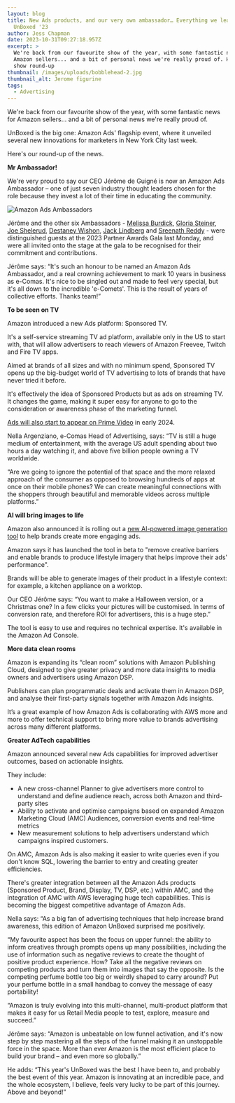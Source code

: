```yaml
---
layout: blog
title: New Ads products, and our very own ambassador… Everything we learned at
  UnBoxed '23
author: Jess Chapman
date: 2023-10-31T09:27:18.957Z
excerpt: >
  We're back from our favourite show of the year, with some fantastic news for
  Amazon sellers... and a bit of personal news we're really proud of. Here's our
  show round-up
thumbnail: /images/uploads/bobblehead-2.jpg
thumbnail_alt: Jerome figurine
tags:
  - Advertising
---
```

<!--StartFragment-->

We're back from our favourite show of the year, with some fantastic news for Amazon sellers... and a bit of personal news we're really proud of.

UnBoxed is the big one: Amazon Ads' flagship event, where it unveiled several new innovations for marketers in New York City last week.

Here's our round-up of the news.

**Mr Ambassador!**

We're very proud to say our CEO Jérôme de Guigné is now an Amazon Ads Ambassador – one of just seven industry thought leaders chosen for the role because they invest a lot of their time in educating the community.

![Amazon Ads Ambassadors](/images/uploads/ambassadors.jpg "Amazon Ads Ambassadors")

Jérôme and the other six Ambassadors - [Melissa Burdick](https://www.linkedin.com/in/ACoAAAAdBa4BVu653ijrEJRBkkl4wIzG4CLmME0), [Gloria Steiner](https://www.linkedin.com/in/ACoAABFBgN8BuKYMV1Ce7srpTYK4Fw-S8655Vbk), [Joe Shelerud](https://www.linkedin.com/in/ACoAAAkgZCIBeINI_YwuIVZ__ePH7u6iEx_BeXg), [Destaney Wishon](https://www.linkedin.com/in/ACoAABMfyVQBzIo5SLZbqcNyxQvYBwPOVONOEb0), [Jack Lindberg](https://www.linkedin.com/in/ACoAADABYsYBqoOBf6-pMtcleiYvHTOnGvhofA8) and [Sreenath Reddy](https://www.linkedin.com/in/ACoAAAAfeBQB-ARpiM687AnFaeHUts0-2ZpEN04) - were distinguished guests at the 2023 Partner Awards Gala last Monday, and were all invited onto the stage at the gala to be recognised for their commitment and contributions.

Jérôme says: “It's such an honour to be named an Amazon Ads Ambassador, and a real crowning achievement to mark 10 years in business as e-Comas. It's nice to be singled out and made to feel very special, but it's all down to the incredible 'e-Comets'. This is the result of years of collective efforts. Thanks team!”

**To be seen on TV**

Amazon introduced a new Ads platform: Sponsored TV.

It's a self-service streaming TV ad platform, available only in the US to start with, that will allow advertisers to reach viewers of Amazon Freevee, Twitch and Fire TV apps.

Aimed at brands of all sizes and with no minimum spend, Sponsored TV opens up the big-budget world of TV advertising to lots of brands that have never tried it before.

It's effectively the idea of Sponsored Products but as ads on streaming TV. It changes the game, making it super easy for anyone to go to the consideration or awareness phase of the marketing funnel.

[Ads will also start to appear on Prime Video](https://www.aboutamazon.com/news/entertainment/prime-video-update-announces-limited-ads) in early 2024. 

Nella Argenziano, e-Comas Head of Advertising, says: “TV is still a huge medium of entertainment, with the average US adult spending about two hours a day watching it, and above five billion people owning a TV worldwide. 

“Are we going to ignore the potential of that space and the more relaxed approach of the consumer as opposed to browsing hundreds of apps at once on their mobile phones? We can create meaningful connections with the shoppers through beautiful and memorable videos across multiple platforms.”

**AI will bring images to life**

Amazon also announced it is rolling out a [new AI-powered image generation tool](https://www.youtube.com/watch?v=89OubJGcUx0) to help brands create more engaging ads.

Amazon says it has launched the tool in beta to "remove creative barriers and enable brands to produce lifestyle imagery that helps improve their ads' performance".

Brands will be able to generate images of their product in a lifestyle context: for example, a kitchen appliance on a worktop.

Our CEO Jérôme says: “You want to make a Halloween version, or a Christmas one? In a few clicks your pictures will be customised. In terms of conversion rate, and therefore ROI for advertisers, this is a huge step.”

The tool is easy to use and requires no technical expertise. It's available in the Amazon Ad Console.

**More data clean rooms**

Amazon is expanding its “clean room” solutions with Amazon Publishing Cloud, designed to give greater privacy and more data insights to media owners and advertisers using Amazon DSP.

Publishers can plan programmatic deals and activate them in Amazon DSP, and analyse their first-party signals together with Amazon Ads insights.

It’s a great example of how Amazon Ads is collaborating with AWS more and more to offer technical support to bring more value to brands advertising across many different platforms.

**Greater AdTech capabilities**

Amazon announced several new Ads capabilities for improved advertiser outcomes, based on actionable insights.

They include:

* A new cross-channel Planner to give advertisers more control to understand and define audience reach, across both Amazon and third-party sites
* Ability to activate and optimise campaigns based on expanded Amazon Marketing Cloud (AMC) Audiences, conversion events and real-time metrics
* New measurement solutions to help advertisers understand which campaigns inspired customers.

On AMC, Amazon Ads is also making it easier to write queries even if you don't know SQL, lowering the barrier to entry and creating greater efficiencies.

There's greater integration between all the Amazon Ads products (Sponsored Product, Brand, Display, TV, DSP, etc.) within AMC, and the integration of AMC with AWS leveraging huge tech capabilities. This is becoming the biggest competitive advantage of Amazon Ads.

Nella says: “As a big fan of advertising techniques that help increase brand awareness, this edition of Amazon UnBoxed surprised me positively.

“My favourite aspect has been the focus on upper funnel: the ability to inform creatives through prompts opens up many possibilities, including the use of information such as negative reviews to create the thought of positive product experience. How? Take all the negative reviews on competing products and turn them into images that say the opposite. Is the competing perfume bottle too big or weirdly shaped to carry around? Put your perfume bottle in a small handbag to convey the message of easy portability!

“Amazon is truly evolving into this multi-channel, multi-product platform that makes it easy for us Retail Media people to test, explore, measure and succeed.”

Jérôme says: “Amazon is unbeatable on low funnel activation, and it's now step by step mastering all the steps of the funnel making it an unstoppable force in the space. More than ever Amazon is the most efficient place to build your brand – and even more so globally.”

He adds: “This year's UnBoxed was the best I have been to, and probably the best event of this year. Amazon is innovating at an incredible pace, and the whole ecosystem, I believe, feels very lucky to be part of this journey. Above and beyond!”

<!--EndFragment-->